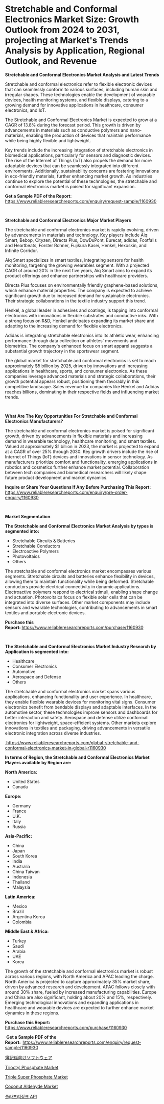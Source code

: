 <p><h1>Stretchable and Conformal Electronics Market Size: Growth Outlook from 2024 to 2031, projecting at Market's Trends Analysis by Application, Regional Outlook, and Revenue</h1></p><p><strong>Stretchable and Conformal Electronics Market Analysis and Latest Trends</strong></p>
<p><p>Stretchable and conformal electronics refer to flexible electronic devices that can seamlessly conform to various surfaces, including human skin and irregular shapes. These technologies enable the development of wearable devices, health monitoring systems, and flexible displays, catering to a growing demand for innovative applications in healthcare, consumer electronics, and IoT.</p><p>The Stretchable and Conformal Electronics Market is expected to grow at a CAGR of 13.8% during the forecast period. This growth is driven by advancements in materials such as conductive polymers and nano-materials, enabling the production of devices that maintain performance while being highly flexible and lightweight. </p><p>Key trends include the increasing integration of stretchable electronics in biomedical applications, particularly for sensors and diagnostic devices. The rise of the Internet of Things (IoT) also propels the demand for more adaptable devices that can be seamlessly integrated into different environments. Additionally, sustainability concerns are fostering innovations in eco-friendly materials, further enhancing market growth. As industries continue to explore the potential of these technologies, the stretchable and conformal electronics market is poised for significant expansion.</p></p>
<p><strong>Get a Sample PDF of the Report:&nbsp;</strong> <a href="https://www.reliableresearchreports.com/enquiry/request-sample/1160930">https://www.reliableresearchreports.com/enquiry/request-sample/1160930</a></p>
<p>&nbsp;</p>
<p><strong>Stretchable and Conformal Electronics Major Market Players</strong></p>
<p><p>The stretchable and conformal electronics market is rapidly evolving, driven by advancements in materials and technology. Key players include Aiq Smart, Bebop, Cityzen, Directa Plus, DowDuPont, Eurecat, adidas, Footfalls and Heartbeats, Forster Rohner, Fujikura Kasei, Henkel, Hexoskin, and Infinite Corridor.</p><p>Aiq Smart specializes in smart textiles, integrating sensors for health monitoring, targeting the growing wearables segment. With a projected CAGR of around 20% in the next five years, Aiq Smart aims to expand its product offerings and enhance partnerships with healthcare providers.</p><p>Directa Plus focuses on environmentally friendly graphene-based solutions, which enhance material properties. The company is expected to achieve significant growth due to increased demand for sustainable electronics. Their strategic collaborations in the textile industry support this trend.</p><p>Henkel, a global leader in adhesives and coatings, is tapping into conformal electronics with innovations in flexible substrates and conductive inks. With a strong focus on R&D, Henkel anticipates expanding its market share and adapting to the increasing demand for flexible electronics.</p><p>Adidas is integrating stretchable electronics into its athletic wear, enhancing performance through data collection on athletes' movements and biometrics. The company's enhanced focus on smart apparel suggests a substantial growth trajectory in the sportswear segment.</p><p>The global market for stretchable and conformal electronics is set to reach approximately $5 billion by 2025, driven by innovations and increasing applications in healthcare, sports, and consumer electronics. As these companies leverage advanced materials and strategic collaborations, their growth potential appears robust, positioning them favorably in this competitive landscape. Sales revenue for companies like Henkel and Adidas reaches billions, dominating in their respective fields and influencing market trends.</p></p>
<p>&nbsp;</p>
<p><strong>What Are The Key Opportunities For Stretchable and Conformal Electronics Manufacturers?</strong></p>
<p><p>The stretchable and conformal electronics market is poised for significant growth, driven by advancements in flexible materials and increasing demand in wearable technology, healthcare monitoring, and smart textiles. Valued at approximately $1 billion in 2023, the market is projected to expand at a CAGR of over 25% through 2030. Key growth drivers include the rise of Internet of Things (IoT) devices and innovations in sensor technology. As manufacturers prioritize comfort and functionality, emerging applications in robotics and cosmetics further enhance market potential. Collaboration between tech companies and biomedical researchers will likely shape future product development and market dynamics.</p></p>
<p><strong>Inquire or Share Your Questions If Any Before Purchasing This Report:</strong> <a href="https://www.reliableresearchreports.com/enquiry/pre-order-enquiry/1160930">https://www.reliableresearchreports.com/enquiry/pre-order-enquiry/1160930</a></p>
<p>&nbsp;</p>
<p><strong>Market Segmentation</strong></p>
<p><strong>The Stretchable and Conformal Electronics Market Analysis by types is segmented into:</strong></p>
<p><ul><li>Stretchable Circuits & Batteries</li><li>Stretchable Conductors</li><li>Electroactive Polymers</li><li>Photovoltaics</li><li>Others</li></ul></p>
<p><p>The stretchable and conformal electronics market encompasses various segments. Stretchable circuits and batteries enhance flexibility in devices, allowing them to maintain functionality while being deformed. Stretchable conductors provide electrical connectivity in dynamic applications. Electroactive polymers respond to electrical stimuli, enabling shape change and actuation. Photovoltaics focus on flexible solar cells that can be integrated into diverse surfaces. Other market components may include sensors and wearable technologies, contributing to advancements in smart textiles and portable electronic devices.</p></p>
<p><strong>Purchase this Report:&nbsp;</strong><a href="https://www.reliableresearchreports.com/purchase/1160930">https://www.reliableresearchreports.com/purchase/1160930</a></p>
<p>&nbsp;</p>
<p><strong>The Stretchable and Conformal Electronics Market Industry Research by Application is segmented into:</strong></p>
<p><ul><li>Healthcare</li><li>Consumer Electronics</li><li>Automotive</li><li>Aerospace and Defense</li><li>Others</li></ul></p>
<p><p>The stretchable and conformal electronics market spans various applications, enhancing functionality and user experience. In healthcare, they enable flexible wearable devices for monitoring vital signs. Consumer electronics benefit from bendable displays and adaptable interfaces. In the automotive sector, these technologies improve sensors and dashboards for better interaction and safety. Aerospace and defense utilize conformal electronics for lightweight, space-efficient systems. Other markets explore innovations in textiles and packaging, driving advancements in versatile electronic integration across diverse industries.</p></p>
<p><a href="https://www.reliableresearchreports.com/global-stretchable-and-conformal-electronics-market-in-global-r1160930">&nbsp;https://www.reliableresearchreports.com/global-stretchable-and-conformal-electronics-market-in-global-r1160930</a></p>
<p><strong>In terms of Region, the Stretchable and Conformal Electronics Market Players available by Region are:</strong></p>
<p>
    <p> <strong> North America: </strong>
        <ul>
            <li>United States</li>
            <li>Canada</li>
        </ul>
        </p> 
    <p> <strong> Europe: </strong>
        <ul>
            <li>Germany</li>
            <li>France</li>
            <li>U.K.</li>
            <li>Italy</li>
            <li>Russia</li>
        </ul>
        </p> 
    <p> <strong> Asia-Pacific: </strong>
        <ul>
            <li>China</li>
            <li>Japan</li>
            <li>South Korea</li>
            <li>India</li>
            <li>Australia</li>
            <li>China Taiwan</li>
            <li>Indonesia</li>
            <li>Thailand</li>
            <li>Malaysia</li>
        </ul>
        </p> 
    <p> <strong> Latin America: </strong>
        <ul>
            <li>Mexico</li>
            <li>Brazil</li>
            <li>Argentina Korea</li>
            <li>Colombia</li>
        </ul>
        </p> 
    <p> <strong> Middle East & Africa: </strong>
        <ul>
            <li>Turkey</li>
            <li>Saudi</li>
            <li>Arabia</li>
            <li>UAE</li>
            <li>Korea</li>
        </ul>
    </p>
    </p>
<p><p>The growth of the stretchable and conformal electronics market is robust across various regions, with North America and APAC leading the charge. North America is projected to capture approximately 35% market share, driven by advanced research and development. APAC follows closely with around 30% share, fueled by increased manufacturing capabilities. Europe and China are also significant, holding about 20% and 15%, respectively. Emerging technological innovations and expanding applications in healthcare and wearable devices are expected to further enhance market dynamics in these regions.</p></p>
<p><strong>Purchase this Report: </strong><a href="https://www.reliableresearchreports.com/purchase/1160930">https://www.reliableresearchreports.com/purchase/1160930</a></p>
<p>&nbsp;<strong>Get a Sample PDF of the Report:&nbsp;&nbsp;</strong><a href="https://www.reliableresearchreports.com/enquiry/request-sample/1160930">https://www.reliableresearchreports.com/enquiry/request-sample/1160930</a></p>
<p><strong></strong></p>
<p><p><a href="https://medium.com/@kathleencrooks2003/software-for-bookkeepers-market-%E3%81%AE%E3%82%B0%E3%83%AD%E3%83%BC%E3%83%90%E3%83%AB%E5%B8%82%E5%A0%B4%E6%A6%82%E8%A6%81%E3%81%AF-%E4%B8%96%E7%95%8C%E3%81%8A%E3%82%88%E3%81%B3%E4%B8%BB%E8%A6%81%E5%B8%82%E5%A0%B4%E3%81%AB%E3%81%8A%E3%81%91%E3%82%8B%E6%A5%AD%E7%95%8C%E3%81%AB%E5%BD%B1%E9%9F%BF%E3%82%92%E4%B8%8E%E3%81%88%E3%82%8B%E4%B8%BB%E8%A6%81%E3%81%AA%E3%83%88%E3%83%AC%E3%83%B3%E3%83%89%E3%81%AB%E3%81%A4%E3%81%84%E3%81%A6-%E7%8B%AC%E8%87%AA%E3%81%AE%E8%A6%96%E7%82%B9%E3%82%92%E6%8F%90%E4%BE%9B%E3%81%97%E3%81%BE%E3%81%99-b866e238459b">簿記係向けソフトウェア</a></p><p><a href="https://www.linkedin.com/pulse/trioctyl-phosphate-market-global-insights-regional-analysis-kscwf?trackingId=EHU6H3MdQB2Tv%2FtkYr%2FhjQ%3D%3D">Trioctyl Phosphate Market</a></p><p><a href="https://www.linkedin.com/pulse/driving-factors-behind-triple-super-phosphate-market-trends-6lswf?trackingId=SXHoTeV%2BQhSe4Vya7nnZxw%3D%3D">Triple Super Phosphate Market</a></p><p><a href="https://issuu.com/reportprime-2/docs/coconut-aldehyde-market-size-2030.p_5f4341797361d9">Coconut Aldehyde Market</a></p><p><a href="https://medium.com/@nargishussain12/%EC%84%B8%EA%B3%84-polaprezinc-api-market-%EC%9D%80-2024%EC%97%90%EC%84%9C-2031%EB%A1%9C-%EC%97%B0%ED%8F%89%EA%B7%A0-%EC%A6%9D%EA%B0%80%EC%9C%A8%EC%9D%84-%EB%B3%B4%EC%9D%BC-%EA%B2%83%EC%9C%BC%EB%A1%9C-%EC%98%88%EC%83%81%EB%90%A9%EB%8B%88%EB%8B%A4-6563acc45217">폴라프리징크 API</a></p></p>